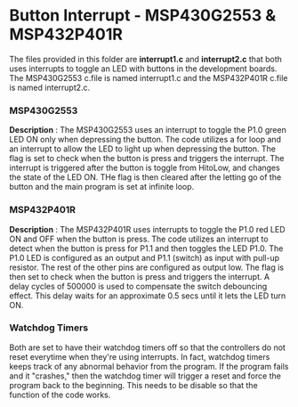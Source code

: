 # Button Interrupt - MSP430G2553 & MSP432P401R
The files provided in this folder are **interrupt1.c** and **interrupt2.c** that both uses interrupts to toggle an LED with buttons in the development boards. The MSP430G2553 c.file is named interrupt1.c and the MSP432P401R c.file is named interrupt2.c. 

### MSP430G2553
**Description** : The MSP430G2553 uses an interrupt to toggle the P1.0 green LED ON only when depressing the button. The code utilizes a for loop and an interrupt to allow the LED to light up when depressing the button. The flag is set to check when the button is press and triggers the interrupt. The interrupt is triggered after the button is toggle from HitoLow, and changes the state of the LED ON. THe flag is then cleared after the letting go of the button and the main program is set at infinite loop.

### MSP432P401R
**Description** : The MSP432P401R uses interrupts to toggle the P1.0 red LED ON and OFF when the button is press. The code utilizes an interrupt to detect when the button is press for P1.1 and then toggles the LED P1.0. The P1.0 LED is configured as an output and P1.1 (switch) as input with pull-up resistor. The rest of the other pins are configured as output low. The flag is then set to check when the button is press and triggers the interrupt. A delay cycles of 500000 is used to compensate the switch debouncing effect. This delay waits for an  approximate 0.5 secs until it lets the LED turn ON. 

### Watchdog Timers
Both are set to have their watchdog timers off so that the controllers do not reset everytime when they're using interrupts. In fact, watchdog timers keeps track of any abnormal behavior from the program. If the program fails and it "crashes," then the watchdog timer will trigger a reset and force the program back to the beginning. This needs to be disable so that the function of the code works.
